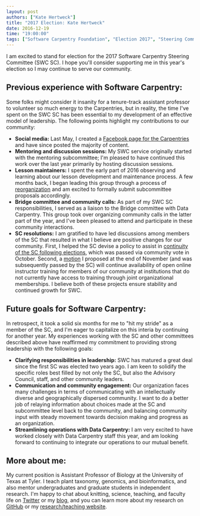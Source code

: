 ```yaml
---
layout: post
authors: ["Kate Hertweck"]
title: "2017 Election: Kate Hertweck"
date: 2016-12-19
time: "19:00:00"
tags: ["Software Carpentry Foundation", "Election 2017", "Steering Committee"]
---
```


I am excited to stand for election for the 2017 Software Carpentry Steering 
Committee (SWC SC). I hope you'll consider supporting me in this year's election so I may 
continue to serve our community.

Previous experience with Software Carpentry:
-----
Some folks might consider it insanity for a tenure-track assistant professor to volunteer so much 
energy to the Carpentries, but in reality, the time I've spent on the SWC SC has been essential to my development of an effective model of leadership. The following points highlight my contributions to our community:

- **Social media:** Last May, I created a [Facebook page for the Carpentries](https://www.facebook.com/carpentries) 
and have since posted the majority of content.
- **Mentoring and discussion sessions:** My SWC service originally started with the mentoring 
subcommittee; I'm pleased to have continued this work over the last year primarily by hosting 
discussion sessions. 
- **Lesson maintainers:** I spent the early part of 2016 observing and learning about our 
lesson development and maintenance process. A few months back, I began leading this group 
through a process of [reorganization](https://software-carpentry.org/blog/2016/10/maintainers-meeting.html) 
and am excited to formally submit subcommittee proposals accordingly.
- **Bridge committee and community calls:** As part of my SWC SC responsibilities, I served 
as a liaison to the Bridge committee with Data Carpentry. This group took over organizing 
community calls in the latter part of the year, and I've been pleased to attend and 
participate in these community interactions.
- **SC resolutions:** I am gratified to have led discussions among members 
of the SC that resulted in what I believe are positive changes for our community. First, I 
helped the SC devise a policy to assist in [continuity of the SC following elections](https://software-carpentry.org/blog/2016/09/election-procedures.html), 
which was passed via community vote in October. Second, a [motion](https://github.com/swcarpentry/board/blob/master/minutes/minutes-2016-11-30.md#motion-2016-11-301) 
I proposed at the end of November (and was subsequently passed by the SC) will continue 
availability of open online instructor training for members of our community at institutions 
that do not currently have access to training through joint organizational memberships. 
I believe both of these projects ensure stability and continued growth for SWC.

Future goals for Software Carpentry:
-----
In retrospect, it took a solid six months for me to "hit my stride" as a member of the SC, 
and I'm eager to capitalize on this interia by continuing for another year. 
My experiences working with the SC and other committees described above have 
reaffirmed my commitment to providing strong leadership with the following goals:
- **Clarifying responsibilities in leadership:** SWC has matured a great deal since the first 
SC was elected two years ago. I am keen to solidify the specific roles best filled by 
not only the SC, but also the Advisory Council, staff, and other community leaders.
- **Communication and community engagement:** Our organization faces many challenges in terms 
of communicating with an intellectually diverse and geographically dispersed community. I 
want to do a better job of relaying information about choices made at the SC and subcommittee 
level back to the community, and balancing community input with steady movement towards 
decision making and progress as an organization.
- **Streamlining operations with Data Carpentry:** I am very excited to have worked closely 
with Data Carpentry staff this year, and am looking forward to continuing to integrate our 
operations to our mutual benefit.

More about me:
-----
My current position is Assistant Professor of Biology at the University of Texas at Tyler. 
I teach plant taxonomy, genomics, and bioinformatics, and also mentor undergraduates and 
graduate students in independent research. I'm happy to chat about knitting, science, teaching, and 
faculty life on [Twitter](https://twitter.com/k8hert) or my [blog](http://k8hert.blogspot.com), 
and you can learn more about my research on [GitHub](https://github.com/k8hertweck) or my 
[research/teaching website](https://sites.google.com/site/k8hertweck/). 
